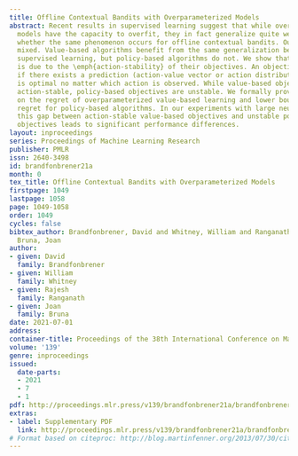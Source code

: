 ```yaml
---
title: Offline Contextual Bandits with Overparameterized Models
abstract: Recent results in supervised learning suggest that while overparameterized
  models have the capacity to overfit, they in fact generalize quite well. We ask
  whether the same phenomenon occurs for offline contextual bandits. Our results are
  mixed. Value-based algorithms benefit from the same generalization behavior as overparameterized
  supervised learning, but policy-based algorithms do not. We show that this discrepancy
  is due to the \emph{action-stability} of their objectives. An objective is action-stable
  if there exists a prediction (action-value vector or action distribution) which
  is optimal no matter which action is observed. While value-based objectives are
  action-stable, policy-based objectives are unstable. We formally prove upper bounds
  on the regret of overparameterized value-based learning and lower bounds on the
  regret for policy-based algorithms. In our experiments with large neural networks,
  this gap between action-stable value-based objectives and unstable policy-based
  objectives leads to significant performance differences.
layout: inproceedings
series: Proceedings of Machine Learning Research
publisher: PMLR
issn: 2640-3498
id: brandfonbrener21a
month: 0
tex_title: Offline Contextual Bandits with Overparameterized Models
firstpage: 1049
lastpage: 1058
page: 1049-1058
order: 1049
cycles: false
bibtex_author: Brandfonbrener, David and Whitney, William and Ranganath, Rajesh and
  Bruna, Joan
author:
- given: David
  family: Brandfonbrener
- given: William
  family: Whitney
- given: Rajesh
  family: Ranganath
- given: Joan
  family: Bruna
date: 2021-07-01
address:
container-title: Proceedings of the 38th International Conference on Machine Learning
volume: '139'
genre: inproceedings
issued:
  date-parts:
  - 2021
  - 7
  - 1
pdf: http://proceedings.mlr.press/v139/brandfonbrener21a/brandfonbrener21a.pdf
extras:
- label: Supplementary PDF
  link: http://proceedings.mlr.press/v139/brandfonbrener21a/brandfonbrener21a-supp.pdf
# Format based on citeproc: http://blog.martinfenner.org/2013/07/30/citeproc-yaml-for-bibliographies/
---
```

